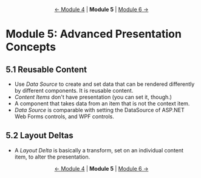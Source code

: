 <p align="center">
    <a href="module-4.md">← Module 4</a> | <strong>Module 5</strong> | <a href="module-6.md">Module 6 →</a>
</p>

# Module 5: Advanced Presentation Concepts

## 5.1 Reusable Content

* Use *Data Source* to create and set data that can be rendered differently by different components. It is reusable
  content.
* *Content Items* don't have presentation (you can set it, though.)
* A component that takes data from an item that is not the context item.
* *Data Source* is comparable with setting the DataSource of ASP.NET Web Forms controls, and WPF controls.

## 5.2 Layout Deltas

* A *Layout Delta* is basically a transform, set on an individual content item, to alter the presentation.

<p align="center">
    <a href="module-4.md">← Module 4</a> | <strong>Module 5</strong> | <a href="module-6.md">Module 6 →</a>
</p>
